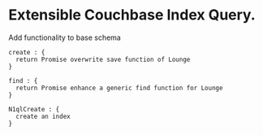 # Extensible Couchbase Index Query.

Add functionality to base schema

```
create : {
  return Promise overwrite save function of Lounge
}
```

```
find : {
  return Promise enhance a generic find function for Lounge
}
```

```
N1qlCreate : {
  create an index
}
```
